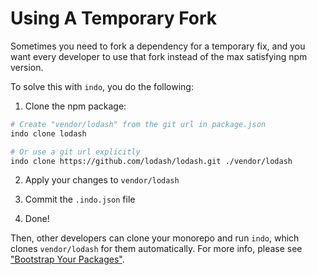 # Using A Temporary Fork

Sometimes you need to fork a dependency for a temporary fix, and you want every developer to use that fork instead of the max satisfying npm version.

To solve this with `indo`, you do the following:

1. Clone the npm package:

```sh
# Create "vendor/lodash" from the git url in package.json
indo clone lodash

# Or use a git url explicitly
indo clone https://github.com/lodash/lodash.git ./vendor/lodash
```

2. Apply your changes to `vendor/lodash`

3. Commit the `.indo.json` file

4. Done!

Then, other developers can clone your monorepo and run `indo`, which clones `vendor/lodash` for them automatically. For more info, please see ["Bootstrap Your Packages"](./bootstrap.md).
